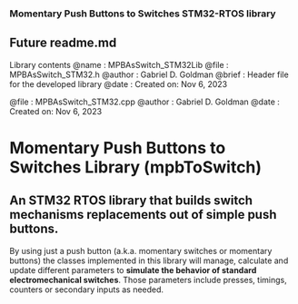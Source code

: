 ### Momentary Push Buttons to Switches STM32-RTOS library 
## Future readme.md

Library contents
@name 	: MPBAsSwitch_STM32Lib
@file		: MPBAsSwitch_STM32.h
@author	: Gabriel D. Goldman
@brief	: Header file for the developed library
@date		: Created on: Nov 6, 2023


@file		: MPBAsSwitch_STM32.cpp
@author	: Gabriel D. Goldman
@date		: Created on: Nov 6, 2023

# **Momentary Push Buttons to Switches** Library (mpbToSwitch)
## An STM32 RTOS library that builds switch mechanisms replacements out of simple push buttons.  
By using just a push button (a.k.a. momentary switches or momentary buttons) the classes implemented in this library will manage, calculate and update different parameters to **simulate the behavior of standard electromechanical switches**. Those parameters include presses, timings, counters or secondary inputs as needed. 